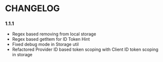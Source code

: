 # CHANGELOG

### 1.1.1
* Regex based removing from local storage
* Regex based getItem for ID Token Hint
* Fixed debug mode in Storage util
* Refactored Provider ID based token scoping with Client ID token scoping in storage

